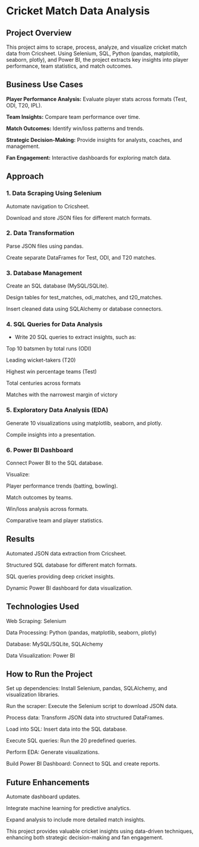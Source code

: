 # Cricket Match Data Analysis

## Project Overview

This project aims to scrape, process, analyze, and visualize cricket match data from Cricsheet. Using Selenium, SQL, Python (pandas, matplotlib, seaborn, plotly), and Power BI, the project extracts key insights into player performance, team statistics, and match outcomes.

## Business Use Cases

**Player Performance Analysis:** Evaluate player stats across formats (Test, ODI, T20, IPL).

**Team Insights:** Compare team performance over time.

**Match Outcomes:** Identify win/loss patterns and trends.

**Strategic Decision-Making:** Provide insights for analysts, coaches, and management.

**Fan Engagement:** Interactive dashboards for exploring match data.

## Approach

### 1. Data Scraping Using Selenium

Automate navigation to Cricsheet.

Download and store JSON files for different match formats.

### 2. Data Transformation

Parse JSON files using pandas.

Create separate DataFrames for Test, ODI, and T20 matches.

### 3. Database Management

Create an SQL database (MySQL/SQLite).

Design tables for test_matches, odi_matches, and t20_matches.

Insert cleaned data using SQLAlchemy or database connectors.

### 4. SQL Queries for Data Analysis

- Write 20 SQL queries to extract insights, such as:

Top 10 batsmen by total runs (ODI)

Leading wicket-takers (T20)

Highest win percentage teams (Test)

Total centuries across formats

Matches with the narrowest margin of victory

### 5. Exploratory Data Analysis (EDA)

Generate 10 visualizations using matplotlib, seaborn, and plotly.

Compile insights into a presentation.

### 6. Power BI Dashboard

Connect Power BI to the SQL database.

Visualize:

Player performance trends (batting, bowling).

Match outcomes by teams.

Win/loss analysis across formats.

Comparative team and player statistics.

## Results

Automated JSON data extraction from Cricsheet.

Structured SQL database for different match formats.

SQL queries providing deep cricket insights.

Dynamic Power BI dashboard for data visualization.

## Technologies Used

Web Scraping: Selenium

Data Processing: Python (pandas, matplotlib, seaborn, plotly)

Database: MySQL/SQLite, SQLAlchemy

Data Visualization: Power BI

## How to Run the Project

Set up dependencies: Install Selenium, pandas, SQLAlchemy, and visualization libraries.

Run the scraper: Execute the Selenium script to download JSON data.

Process data: Transform JSON data into structured DataFrames.

Load into SQL: Insert data into the SQL database.

Execute SQL queries: Run the 20 predefined queries.

Perform EDA: Generate visualizations.

Build Power BI Dashboard: Connect to SQL and create reports.

## Future Enhancements

Automate dashboard updates.

Integrate machine learning for predictive analytics.

Expand analysis to include more detailed match insights.

This project provides valuable cricket insights using data-driven techniques, enhancing both strategic decision-making and fan engagement.
